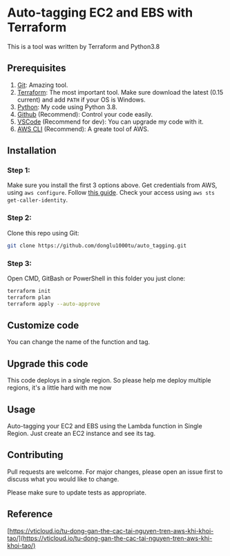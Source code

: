 # Auto-tagging EC2 and EBS with Terraform

This is a tool was written by Terraform and Python3.8

## Prerequisites
1. [Git](https://git-scm.com/downloads): Amazing tool.
2. [Terraform](https://www.terraform.io/downloads.html): The most important tool. Make sure download the latest (0.15 current) and add ```PATH``` if your OS is Windows.
3. [Python](https://www.python.org/downloads/): My code using Python 3.8.
3. [Github](https://github.com/) (Recommend): Control your code easily.
4. [VSCode](https://code.visualstudio.com/download) (Recommend for dev): You can upgrade my code with it.
5. [AWS CLI](https://docs.aws.amazon.com/cli/latest/userguide/cli-chap-install.html) (Recommend): A greate tool of AWS.
## Installation

### Step 1: 
Make sure you install the first 3 options above.
Get credentials from AWS, using ```aws configure```.
Follow [this guide](https://docs.aws.amazon.com/cli/latest/userguide/cli-chap-configure.html). 
Check your access using ```aws sts get-caller-identity```.

### Step 2:
Clone this repo using Git:
```bash
git clone https://github.com/donglu1000tu/auto_tagging.git
```
### Step 3:
Open CMD, GitBash or PowerShell in this folder you just clone:
```bash
terraform init
terraform plan 
terraform apply --auto-approve 
```
## Customize code
You can change the name of the function and tag. 
## Upgrade this code
This code deploys in a single region. So please help me deploy multiple regions, it's a little hard with me now
## Usage

Auto-tagging your EC2 and EBS using the Lambda function in Single Region. 
Just create an EC2 instance and see its tag.

## Contributing
Pull requests are welcome. For major changes, please open an issue first to discuss what you would like to change.

Please make sure to update tests as appropriate.

## Reference
[https://vticloud.io/tu-dong-gan-the-cac-tai-nguyen-tren-aws-khi-khoi-tao/](https://vticloud.io/tu-dong-gan-the-cac-tai-nguyen-tren-aws-khi-khoi-tao/)